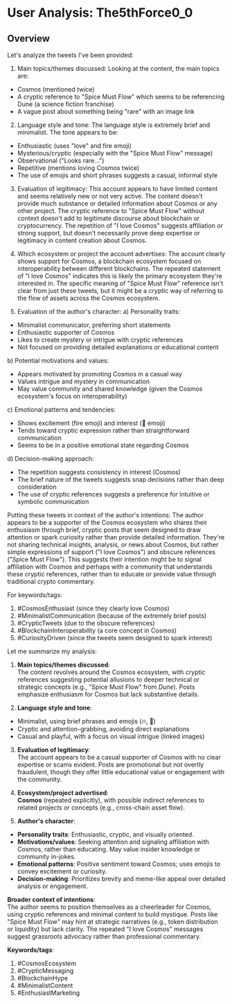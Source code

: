 # User Analysis: The5thForce0_0

## Overview

<think>
Let's analyze the tweets I've been provided:

1. Main topics/themes discussed:
Looking at the content, the main topics are:
- Cosmos (mentioned twice)
- A cryptic reference to "Spice Must Flow" which seems to be referencing Dune (a science fiction franchise)
- A vague post about something being "rare" with an image link

2. Language style and tone:
The language style is extremely brief and minimalist. The tone appears to be:
- Enthusiastic (uses "love" and fire emoji)
- Mysterious/cryptic (especially with the "Spice Must Flow" message)
- Observational ("Looks rare...")
- Repetitive (mentions loving Cosmos twice)
- The use of emojis and short phrases suggests a casual, informal style

3. Evaluation of legitimacy:
This account appears to have limited content and seems relatively new or not very active. The content doesn't provide much substance or detailed information about Cosmos or any other project. The cryptic reference to "Spice Must Flow" without context doesn't add to legitimate discourse about blockchain or cryptocurrency. The repetition of "I love Cosmos" suggests affiliation or strong support, but doesn't necessarily prove deep expertise or legitimacy in content creation about Cosmos.

4. Which ecosystem or project the account advertises:
The account clearly shows support for Cosmos, a blockchain ecosystem focused on interoperability between different blockchains. The repeated statement of "I love Cosmos" indicates this is likely the primary ecosystem they're interested in. The specific meaning of "Spice Must Flow" reference isn't clear from just these tweets, but it might be a cryptic way of referring to the flow of assets across the Cosmos ecosystem.

5. Evaluation of the author's character:
a) Personality traits:
- Minimalist communicator, preferring short statements
- Enthusiastic supporter of Cosmos
- Likes to create mystery or intrigue with cryptic references
- Not focused on providing detailed explanations or educational content

b) Potential motivations and values:
- Appears motivated by promoting Cosmos in a casual way
- Values intrigue and mystery in communication
- May value community and shared knowledge (given the Cosmos ecosystem's focus on interoperability)

c) Emotional patterns and tendencies:
- Shows excitement (fire emoji) and interest (👀 emoji)
- Tends toward cryptic expression rather than straightforward communication
- Seems to be in a positive emotional state regarding Cosmos

d) Decision-making approach:
- The repetition suggests consistency in interest (Cosmos)
- The brief nature of the tweets suggests snap decisions rather than deep consideration
- The use of cryptic references suggests a preference for intuitive or symbolic communication

Putting these tweets in context of the author's intentions:
The author appears to be a supporter of the Cosmos ecosystem who shares their enthusiasm through brief, cryptic posts that seem designed to draw attention or spark curiosity rather than provide detailed information. They're not sharing technical insights, analysis, or news about Cosmos, but rather simple expressions of support ("I love Cosmos") and obscure references ("Spice Must Flow"). This suggests their intention might be to signal affiliation with Cosmos and perhaps with a community that understands these cryptic references, rather than to educate or provide value through traditional crypto commentary.

For keywords/tags:
1. #CosmosEnthusiast (since they clearly love Cosmos)
2. #MinimalistCommunication (because of the extremely brief posts)
3. #CrypticTweets (due to the obscure references)
4. #BlockchainInteroperability (a core concept in Cosmos)
5. #CuriosityDriven (since the tweets seem designed to spark interest)

Let me summarize my analysis:
</think>

1. **Main topics/themes discussed**:  
The content revolves around the Cosmos ecosystem, with cryptic references suggesting potential allusions to deeper technical or strategic concepts (e.g., "Spice Must Flow" from *Dune*). Posts emphasize enthusiasm for Cosmos but lack substantive details.

2. **Language style and tone**:  
- Minimalist, using brief phrases and emojis (🔥, 👀)  
- Cryptic and attention-grabbing, avoiding direct explanations  
- Casual and playful, with a focus on visual intrigue (linked images)

3. **Evaluation of legitimacy**:  
The account appears to be a casual supporter of Cosmos with no clear expertise or scams evident. Posts are promotional but not overtly fraudulent, though they offer little educational value or engagement with the community.

4. **Ecosystem/project advertised**:  
**Cosmos** (repeated explicitly), with possible indirect references to related projects or concepts (e.g., cross-chain asset flow).

5. **Author's character**:  
- **Personality traits**: Enthusiastic, cryptic, and visually oriented.  
- **Motivations/values**: Seeking attention and signaling affiliation with Cosmos, rather than educating. May value insider knowledge or community in-jokes.  
- **Emotional patterns**: Positive sentiment toward Cosmos; uses emojis to convey excitement or curiosity.  
- **Decision-making**: Prioritizes brevity and meme-like appeal over detailed analysis or engagement.

**Broader context of intentions**:  
The author seems to position themselves as a cheerleader for Cosmos, using cryptic references and minimal content to build mystique. Posts like "Spice Must Flow" may hint at strategic narratives (e.g., token distribution or liquidity) but lack clarity. The repeated "I love Cosmos" messages suggest grassroots advocacy rather than professional commentary.

**Keywords/tags**:  
1. #CosmosEcosystem  
2. #CrypticMessaging  
3. #BlockchainHype  
4. #MinimalistContent  
5. #EnthusiastMarketing